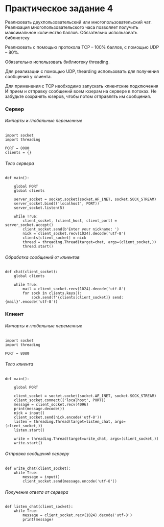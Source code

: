 # Практическое задание 4

Реализовать двухпользовательский или многопользовательский чат. Реализация
многопользовательского часа позволяет получить максимальное количество
баллов.
Обязательно использовать библиотеку

Реализовать с помощью протокола TCP – 100% баллов, с помощью UDP – 80%.

Обязательно использовать библиотеку threading.

Для реализации с помощью UDP, thearding использовать для получения
сообщений у клиента.

Для применения с TCP необходимо запускать клиентские подключения И прием
и отправку сообщений всем юзерам на сервере в потоках. Не забудьте сохранять юзеров,
чтобы потом отправлять им сообщения.

### Сервер

###### Импорты и глобальные переменные

```
import socket
import threading
    
PORT = 8080
clients = {}
```

###### Тело сервера

```
def main():

    global PORT
    global clients

    server_socket = socket.socket(socket.AF_INET, socket.SOCK_STREAM)
    server_socket.bind(('localhost', PORT))
    server_socket.listen(5)

    while True:
        client_socket, (client_host, client_port) = server_socket.accept()
        client_socket.send(b'Enter your nickname: ')
        nick = client_socket.recv(1024).decode('utf-8')
        clients[client_socket] = nick
        thread = threading.Thread(target=chat, args=(client_socket,))
        thread.start()
```

###### Обработка сообщений от клиентов
```
def chat(client_socket):
    global clients

    while True:
        mail = client_socket.recv(1024).decode('utf-8')
        for sock in clients.keys():
            sock.send(f'{clients[client_socket]} send: {mail}'.encode('utf-8'))

```

### Клиент

###### Импорты и глобальные переменные

```
import socket
import threading
    
PORT = 8080
```

###### Тело клиента

```
def main():

    global PORT

    client_socket = socket.socket(socket.AF_INET, socket.SOCK_STREAM)
    client_socket.connect(('localhost', PORT))
    message = client_socket.recv(4096)
    print(message.decode())
    nick = input()
    client_socket.send(nick.encode('utf-8'))
    listen = threading.Thread(target=listen_chat, args=(client_socket,))
    listen.start()

    write = threading.Thread(target=write_chat, args=(client_socket,))
    write.start()
```

###### Отправка сообщений серверу

```
def write_chat(client_socket):
    while True:
        message = input()
        client_socket.send(message.encode('utf-8'))
```

###### Получение ответа от сервера

```
def listen_chat(client_socket):
    while True:
        message = client_socket.recv(1024).decode('utf-8')
        print(message)
```
